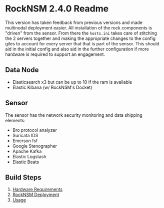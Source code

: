 # RockNSM 2.4.0 Readme
This version has taken feedback from previous versions and made multinodal deployment easier. All installation of the rock components is "driven" from the sensor. From there the `hosts.ini` takes care of stitching the 2 servers together and making the appropriate changes to the config giles to account for every server that that is part of the sensor. This should aid in the initial config and also aid in the further configuration if more hardware is required to support an engagement.

## Data Node
- Elasticsearch x3 but can be up to 10 if the ram is available
- Elastic Kibana (w/ RockNSM's Docket)

## Sensor
The sensor has the network security monitoring and data shipping elements:
- Bro protocol analyzer
- Suricata IDS
- Emerson fsf
- Google Stenographer
- Apache Kafka
- Elastic Logstash
- Elastic Beats

## Build Steps
1. [Hardware Requirements](rocknsm-requirements.md)
1. [RockNSM Deployment](sensordeploy.md)
1. [Usage](rocknsm-usage.md)
